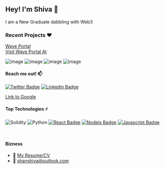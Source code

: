 

## Hey! I'm Shiva 👋

I am a New Graduate dabbling with Web3
<br>
### Recent Projects :hearts:	
[Wave Portal](https://github.com/ShivaShanmuganathan/wave-portal)
<br>
[Visit Wave Portal At](https://waveportal-baseline-student.shivashanmugana.repl.co/) 

![image](https://user-images.githubusercontent.com/30176438/138547990-4a4cd5e8-5949-4d7b-88a5-c207ce77938e.png)
![image](https://user-images.githubusercontent.com/30176438/138548012-f002c599-e7fb-459d-a0c1-bdf7c145c477.png)
![image](https://user-images.githubusercontent.com/30176438/138548209-975b149e-ae52-4fb7-89d4-7770bf55508f.png)
![image](https://user-images.githubusercontent.com/30176438/138549498-e85f121c-a7fa-4ee2-9eff-f58ee51cb6bc.png)


#### Reach me out! :mailbox: 


[![Twitter Badge](https://img.shields.io/badge/-@SHIVA-1ca0f1?style=flat&labelColor=1ca0f1&logo=twitter&logoColor=white&link=https://twitter.com/shanshiva1)](https://twitter.com/shanshiva1) 
[![Linkedin Badge](https://img.shields.io/badge/-SHIVA-0e76a8?style=flat&labelColor=0e76a8&logo=linkedin&logoColor=white)](https://www.linkedin.com/in/shiva-shanmuganathan/) 

[Link to Google](https://www.google.com)
#### Top Technologies :zap:

![Solidity](https://img.shields.io/badge/Solidity-%23363636.svg?style=for-the-badge&logo=solidity&logoColor=white)
![Python](https://img.shields.io/badge/python-3670A0?style=for-the-badge&logo=python&logoColor=ffdd54)
[![React Badge](https://img.shields.io/badge/-React-61DBFB?style=for-the-badge&labelColor=black&logo=react&logoColor=61DBFB)](#) 
[![Nodejs Badge](https://img.shields.io/badge/-Nodejs-3C873A?style=for-the-badge&labelColor=black&logo=node.js&logoColor=3C873A)](#) 
[![Javascript Badge](https://img.shields.io/badge/-Javascript-F0DB4F?style=for-the-badge&labelColor=black&logo=javascript&logoColor=F0DB4F)](#)

<br />

#### Bizness
- :paperclip: [My Resume/CV](https://github.com/ipenywis/ipenywis/blob/master/resumes/resume%20v1.0.pdf)
- :email: shanshiva@outlook.com

<br >

